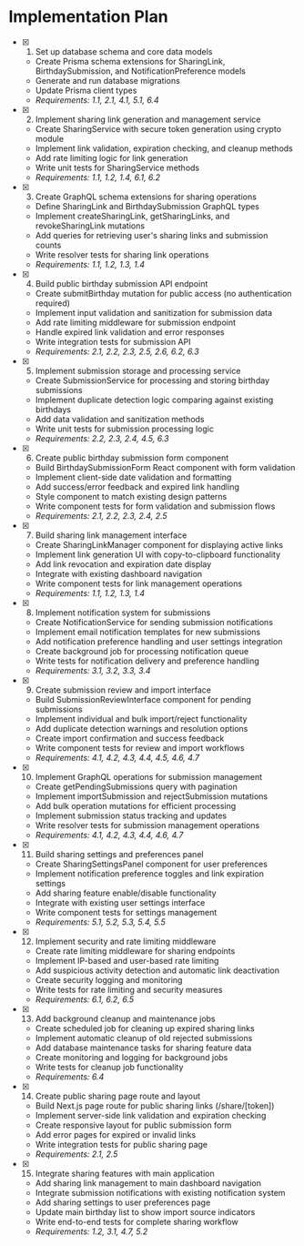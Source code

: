 # Implementation Plan

- [x] 1. Set up database schema and core data models
  - Create Prisma schema extensions for SharingLink, BirthdaySubmission, and NotificationPreference models
  - Generate and run database migrations
  - Update Prisma client types
  - _Requirements: 1.1, 2.1, 4.1, 5.1, 6.4_

- [x] 2. Implement sharing link generation and management service
  - Create SharingService with secure token generation using crypto module
  - Implement link validation, expiration checking, and cleanup methods
  - Add rate limiting logic for link generation
  - Write unit tests for SharingService methods
  - _Requirements: 1.1, 1.2, 1.4, 6.1, 6.2_

- [x] 3. Create GraphQL schema extensions for sharing operations
  - Define SharingLink and BirthdaySubmission GraphQL types
  - Implement createSharingLink, getSharingLinks, and revokeSharingLink mutations
  - Add queries for retrieving user's sharing links and submission counts
  - Write resolver tests for sharing link operations
  - _Requirements: 1.1, 1.2, 1.3, 1.4_

- [x] 4. Build public birthday submission API endpoint
  - Create submitBirthday mutation for public access (no authentication required)
  - Implement input validation and sanitization for submission data
  - Add rate limiting middleware for submission endpoint
  - Handle expired link validation and error responses
  - Write integration tests for submission API
  - _Requirements: 2.1, 2.2, 2.3, 2.5, 2.6, 6.2, 6.3_

- [x] 5. Implement submission storage and processing service
  - Create SubmissionService for processing and storing birthday submissions
  - Implement duplicate detection logic comparing against existing birthdays
  - Add data validation and sanitization methods
  - Write unit tests for submission processing logic
  - _Requirements: 2.2, 2.3, 2.4, 4.5, 6.3_

- [x] 6. Create public birthday submission form component
  - Build BirthdaySubmissionForm React component with form validation
  - Implement client-side date validation and formatting
  - Add success/error feedback and expired link handling
  - Style component to match existing design patterns
  - Write component tests for form validation and submission flows
  - _Requirements: 2.1, 2.2, 2.3, 2.4, 2.5_

- [x] 7. Build sharing link management interface
  - Create SharingLinkManager component for displaying active links
  - Implement link generation UI with copy-to-clipboard functionality
  - Add link revocation and expiration date display
  - Integrate with existing dashboard navigation
  - Write component tests for link management operations
  - _Requirements: 1.1, 1.2, 1.3, 1.4_

- [x] 8. Implement notification system for submissions
  - Create NotificationService for sending submission notifications
  - Implement email notification templates for new submissions
  - Add notification preference handling and user settings integration
  - Create background job for processing notification queue
  - Write tests for notification delivery and preference handling
  - _Requirements: 3.1, 3.2, 3.3, 3.4_

- [x] 9. Create submission review and import interface
  - Build SubmissionReviewInterface component for pending submissions
  - Implement individual and bulk import/reject functionality
  - Add duplicate detection warnings and resolution options
  - Create import confirmation and success feedback
  - Write component tests for review and import workflows
  - _Requirements: 4.1, 4.2, 4.3, 4.4, 4.5, 4.6, 4.7_

- [x] 10. Implement GraphQL operations for submission management
  - Create getPendingSubmissions query with pagination
  - Implement importSubmission and rejectSubmission mutations
  - Add bulk operation mutations for efficient processing
  - Implement submission status tracking and updates
  - Write resolver tests for submission management operations
  - _Requirements: 4.1, 4.2, 4.3, 4.4, 4.6, 4.7_

- [x] 11. Build sharing settings and preferences panel
  - Create SharingSettingsPanel component for user preferences
  - Implement notification preference toggles and link expiration settings
  - Add sharing feature enable/disable functionality
  - Integrate with existing user settings interface
  - Write component tests for settings management
  - _Requirements: 5.1, 5.2, 5.3, 5.4, 5.5_

- [x] 12. Implement security and rate limiting middleware
  - Create rate limiting middleware for sharing endpoints
  - Implement IP-based and user-based rate limiting
  - Add suspicious activity detection and automatic link deactivation
  - Create security logging and monitoring
  - Write tests for rate limiting and security measures
  - _Requirements: 6.1, 6.2, 6.5_

- [x] 13. Add background cleanup and maintenance jobs
  - Create scheduled job for cleaning up expired sharing links
  - Implement automatic cleanup of old rejected submissions
  - Add database maintenance tasks for sharing feature data
  - Create monitoring and logging for background jobs
  - Write tests for cleanup job functionality
  - _Requirements: 6.4_

- [x] 14. Create public sharing page route and layout
  - Build Next.js page route for public sharing links (/share/[token])
  - Implement server-side link validation and expiration checking
  - Create responsive layout for public submission form
  - Add error pages for expired or invalid links
  - Write integration tests for public sharing page
  - _Requirements: 2.1, 2.5_

- [x] 15. Integrate sharing features with main application
  - Add sharing link management to main dashboard navigation
  - Integrate submission notifications with existing notification system
  - Add sharing settings to user preferences page
  - Update main birthday list to show import source indicators
  - Write end-to-end tests for complete sharing workflow
  - _Requirements: 1.2, 3.1, 4.7, 5.2_
